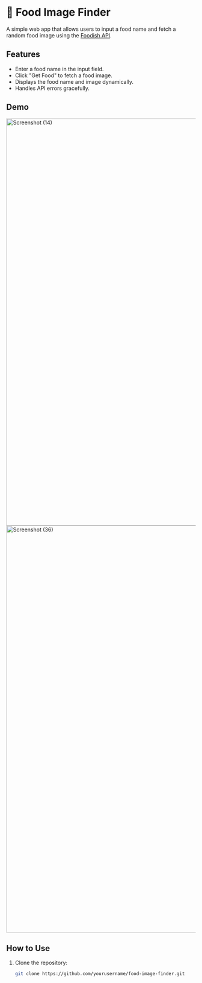 # 🍔 Food Image Finder

A simple web app that allows users to input a food name and fetch a random food image using the [Foodish API](https://github.com/surhud004/Foodish).

## Features
- Enter a food name in the input field.
- Click "Get Food" to fetch a food image.
- Displays the food name and image dynamically.
- Handles API errors gracefully.

## Demo
<img width="1920" height="1080" alt="Screenshot (14)" src="https://github.com/user-attachments/assets/70e77188-17ad-4de9-9abf-914d401eed1e" />
<img width="1920" height="1080" alt="Screenshot (36)" src="https://github.com/user-attachments/assets/e0137be9-ca5d-4d4d-aeaa-8a786aa0095e" />

## How to Use
1. Clone the repository:
   ```bash
   git clone https://github.com/yourusername/food-image-finder.git
